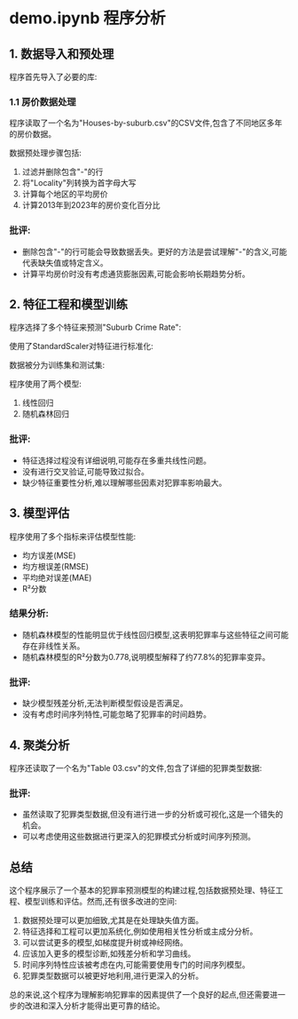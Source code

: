 # demo.ipynb 程序分析

## 1. 数据导入和预处理

程序首先导入了必要的库:

### 1.1 房价数据处理

程序读取了一个名为"Houses-by-suburb.csv"的CSV文件,包含了不同地区多年的房价数据。

数据预处理步骤包括:
1. 过滤并删除包含"-"的行
2. 将"Locality"列转换为首字母大写
3. 计算每个地区的平均房价
4. 计算2013年到2023年的房价变化百分比

### 批评:
- 删除包含"-"的行可能会导致数据丢失。更好的方法是尝试理解"-"的含义,可能代表缺失值或特定含义。
- 计算平均房价时没有考虑通货膨胀因素,可能会影响长期趋势分析。

## 2. 特征工程和模型训练

程序选择了多个特征来预测"Suburb Crime Rate":

使用了StandardScaler对特征进行标准化:

数据被分为训练集和测试集:

程序使用了两个模型:
1. 线性回归
2. 随机森林回归

### 批评:
- 特征选择过程没有详细说明,可能存在多重共线性问题。
- 没有进行交叉验证,可能导致过拟合。
- 缺少特征重要性分析,难以理解哪些因素对犯罪率影响最大。

## 3. 模型评估

程序使用了多个指标来评估模型性能:
- 均方误差(MSE)
- 均方根误差(RMSE)
- 平均绝对误差(MAE)
- R²分数

### 结果分析:
- 随机森林模型的性能明显优于线性回归模型,这表明犯罪率与这些特征之间可能存在非线性关系。
- 随机森林模型的R²分数为0.778,说明模型解释了约77.8%的犯罪率变异。

### 批评:
- 缺少模型残差分析,无法判断模型假设是否满足。
- 没有考虑时间序列特性,可能忽略了犯罪率的时间趋势。

## 4. 聚类分析

程序还读取了一个名为"Table 03.csv"的文件,包含了详细的犯罪类型数据:

### 批评:
- 虽然读取了犯罪类型数据,但没有进行进一步的分析或可视化,这是一个错失的机会。
- 可以考虑使用这些数据进行更深入的犯罪模式分析或时间序列预测。

## 总结

这个程序展示了一个基本的犯罪率预测模型的构建过程,包括数据预处理、特征工程、模型训练和评估。然而,还有很多改进的空间:

1. 数据预处理可以更加细致,尤其是在处理缺失值方面。
2. 特征选择和工程可以更加系统化,例如使用相关性分析或主成分分析。
3. 可以尝试更多的模型,如梯度提升树或神经网络。
4. 应该加入更多的模型诊断,如残差分析和学习曲线。
5. 时间序列特性应该被考虑在内,可能需要使用专门的时间序列模型。
6. 犯罪类型数据可以被更好地利用,进行更深入的分析。

总的来说,这个程序为理解影响犯罪率的因素提供了一个良好的起点,但还需要进一步的改进和深入分析才能得出更可靠的结论。
